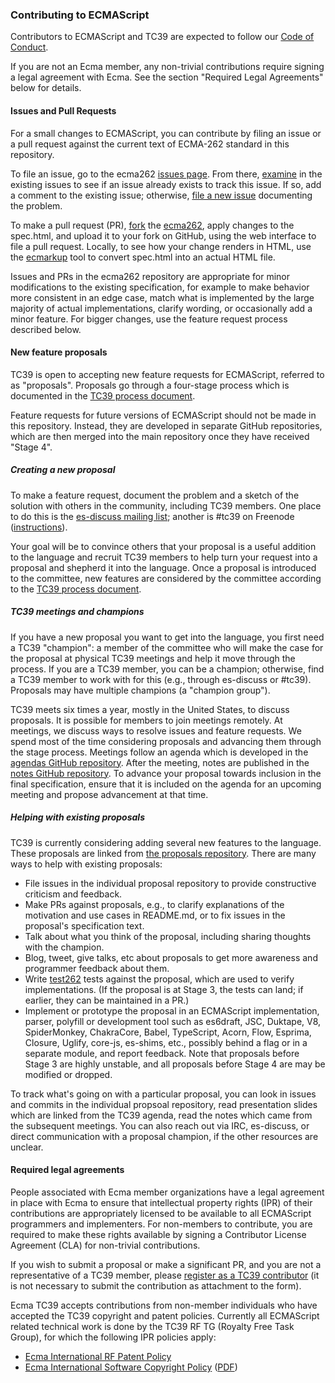 ### Contributing to ECMAScript
Contributors to ECMAScript and TC39 are expected to follow our [Code of Conduct](https://tc39.github.io/code-of-conduct/).

If you are not an Ecma member, any non-trivial contributions require signing a legal agreement with Ecma. See the section "Required Legal Agreements" below for details.

#### Issues and Pull Requests
For a small changes to ECMAScript, you can contribute by filing an issue or a pull request against the current text of ECMA-262 standard in this repository.

To file an issue, go to the ecma262 [issues page](https://github.com/tc39/ecma262/issues). From there, [examine](https://guides.github.com/features/issues/) in the existing issues to see if an issue already exists to track this issue. If so, add a comment to the existing issue; otherwise, [file a new issue](https://help.github.com/articles/creating-an-issue/) documenting the problem.

To make a pull request (PR), [fork](https://help.github.com/articles/fork-a-repo/) the [ecma262](https://github.com/tc39/ecma262), apply changes to the spec.html, and upload it to your fork on GitHub, using the web interface to file a pull request. Locally, to see how your change renders in HTML, use the [ecmarkup](https://github.com/bterlson/ecmarkup) tool to convert spec.html into an actual HTML file.

Issues and PRs in the ecma262 repository are appropriate for minor modifications to the existing specification, for example to make behavior more consistent in an edge case, match what is implemented by  the large majority of actual implementations, clarify wording, or occasionally add a minor feature. For bigger changes, use the feature request process described below.

#### New feature proposals
TC39 is open to accepting new feature requests for ECMAScript, referred to as "proposals". Proposals go through a four-stage process which is documented in the [TC39 process document](https://tc39.github.io/process-document/).

Feature requests for future versions of ECMAScript should not be made in this repository. Instead, they are developed in separate GitHub repositories, which are then merged into the main repository once they have received "Stage 4".

##### Creating a new proposal
To make a feature request, document the problem and a sketch of the solution with others in the community, including TC39 members. One place to do this is the [es-discuss mailing list](http://esdiscuss.org); another is #tc39 on Freenode ([instructions](https://freenode.net/kb/answer/chat)).

Your goal will be to convince others that your proposal is a useful addition to the language and recruit TC39 members to help turn your request into a proposal and shepherd it into the language. Once a proposal is introduced to the committee, new features are considered by the committee according to the [TC39 process document](https://tc39.github.io/process-document/).

##### TC39 meetings and champions
If you have a new proposal you want to get into the language, you first need a TC39 "champion": a member of the committee who will make the case for the proposal at physical TC39 meetings and help it move through the process. If you are a TC39 member, you can be a champion; otherwise, find a TC39 member to work with for this (e.g., through es-discuss or #tc39). Proposals may have multiple champions (a "champion group").

TC39 meets six times a year, mostly in the United States, to discuss proposals. It is possible for members to join meetings remotely. At meetings, we discuss ways to resolve issues and feature requests. We spend most of the time considering proposals and advancing them through the stage process. Meetings follow an agenda which is developed in the [agendas GitHub repository](https://github.com/tc39/agendas/). After the meeting, notes are published in the [notes GitHub repository](https://github.com/tc39/tc39-notes/). To advance your proposal towards inclusion in the final specification, ensure that it is included on the agenda for an upcoming meeting and propose advancement at that time.

##### Helping with existing proposals
TC39 is currently considering adding several new features to the language. These proposals are linked from [the proposals repository](https://github.com/tc39/proposals). There are many ways to help with existing proposals:
  * File issues in the individual proposal repository to provide constructive criticism and feedback.
  * Make PRs against proposals, e.g., to clarify explanations of the motivation and use cases in README.md, or to fix issues in the proposal's specification text.
  * Talk about what you think of the proposal, including sharing thoughts with the champion.
  * Blog, tweet, give talks, etc about proposals to get more awareness and programmer feedback about them.
  * Write [test262](https://github.com/tc39/test262) tests against the proposal, which are used to verify implementations. (If the proposal is at Stage 3, the tests can land; if earlier, they can be maintained in a PR.)
  * Implement or prototype the proposal in an ECMAScript implementation, parser, polyfill or development tool such as es6draft, JSC, Duktape, V8, SpiderMonkey, ChakraCore, Babel, TypeScript, Acorn, Flow, Esprima, Closure, Uglify, core-js, es-shims, etc., possibly behind a flag or in a separate module, and report feedback. Note that proposals before Stage 3 are highly unstable, and all proposals before Stage 4 are may be modified or dropped.

To track what's going on with a particular proposal, you can look in issues and commits in the individual propsoal repository, read presentation slides which are linked from the TC39 agenda, read the notes which came from the subsequent meetings. You can also reach out via IRC, es-discuss, or direct communication with a proposal champion, if the other resources are unclear.

#### Required legal agreements
People associated with Ecma member organizations have a legal agreement in place with Ecma to ensure that intellectual property rights (IPR) of their contributions are appropriately licensed to be available to all ECMAScript programmers and implementers. For non-members to contribute, you are required to make these rights available by signing a Contributor License Agreement (CLA) for non-trivial contributions.

If you wish to submit a proposal or make a significant PR, and you are not a representative of a TC39 member, please [register as a TC39 contributor](https://www.ecma-international.org/memento/register_TC39_Royalty_Free_Task_Group.php) (it is not necessary to submit the contribution as attachment to the form).

Ecma TC39 accepts contributions from non-member individuals who have accepted the TC39 copyright and patent policies. Currently all ECMAScript related technical work is done by the TC39 RF TG (Royalty Free Task Group), for which the following IPR policies apply:

  * [Ecma International RF Patent Policy](https://ecma-international.org/memento/Policies/Ecma_Royalty-Free_Patent_Policy_Extension_Option.htm)
  * [Ecma International Software Copyright Policy](https://ecma-international.org/memento/Policies/Ecma_Policy_on_Submission_Inclusion_and_Licensing_of_Software.htm) ([PDF](https://ecma-international.org/memento/Policies/Ecma_Policy_on_Submission_Inclusion_and_Licensing_of_Software.pdf))
